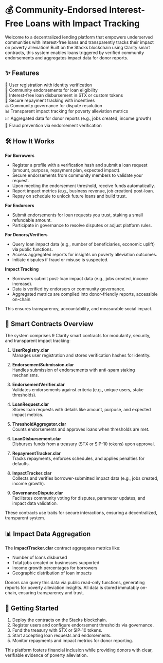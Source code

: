 # 💰 Community-Endorsed Interest-Free Loans with Impact Tracking

Welcome to a decentralized lending platform that empowers underserved communities with interest-free loans and transparently tracks their impact on poverty alleviation! Built on the Stacks blockchain using Clarity smart contracts, this system enables loans triggered by verified community endorsements and aggregates impact data for donor reports.

## ✨ Features

🔑 User registration with identity verification  
🤝 Community endorsements for loan eligibility  
💸 Interest-free loan disbursement in STX or custom tokens  
🔄 Secure repayment tracking with incentives  
⚖️ Community governance for dispute resolution  
📊 Transparent impact tracking for poverty alleviation metrics  
📈 Aggregated data for donor reports (e.g., jobs created, income growth)  
🚫 Fraud prevention via endorsement verification  

## 🛠 How It Works

**For Borrowers**  
- Register a profile with a verification hash and submit a loan request (amount, purpose, repayment plan, expected impact).  
- Secure endorsements from community members to validate your request.  
- Upon meeting the endorsement threshold, receive funds automatically.  
- Report impact metrics (e.g., business revenue, job creation) post-loan.  
- Repay on schedule to unlock future loans and build trust.  

**For Endorsers**  
- Submit endorsements for loan requests you trust, staking a small refundable amount.  
- Participate in governance to resolve disputes or adjust platform rules.  

**For Donors/Verifiers**  
- Query loan impact data (e.g., number of beneficiaries, economic uplift) via public functions.  
- Access aggregated reports for insights on poverty alleviation outcomes.  
- Initiate disputes if fraud or misuse is suspected.  

**Impact Tracking**  
- Borrowers submit post-loan impact data (e.g., jobs created, income increase).  
- Data is verified by endorsers or community governance.  
- Aggregated metrics are compiled into donor-friendly reports, accessible on-chain.  

This ensures transparency, accountability, and measurable social impact.

## 📜 Smart Contracts Overview

The system comprises 9 Clarity smart contracts for modularity, security, and transparent impact tracking:

1. **UserRegistry.clar**  
   Manages user registration and stores verification hashes for identity.  

2. **EndorsementSubmission.clar**  
   Handles submission of endorsements with anti-spam staking mechanisms.  

3. **EndorsementVerifier.clar**  
   Validates endorsements against criteria (e.g., unique users, stake thresholds).  

4. **LoanRequest.clar**  
   Stores loan requests with details like amount, purpose, and expected impact metrics.  

5. **ThresholdAggregator.clar**  
   Counts endorsements and approves loans when thresholds are met.  

6. **LoanDisbursement.clar**  
   Disburses funds from a treasury (STX or SIP-10 tokens) upon approval.  

7. **RepaymentTracker.clar**  
   Tracks repayments, enforces schedules, and applies penalties for defaults.  

8. **ImpactTracker.clar**  
   Collects and verifies borrower-submitted impact data (e.g., jobs created, income growth).  

9. **GovernanceDispute.clar**  
   Facilitates community voting for disputes, parameter updates, and impact data validation.  

These contracts use traits for secure interactions, ensuring a decentralized, transparent system.

## 📊 Impact Data Aggregation

The **ImpactTracker.clar** contract aggregates metrics like:  
- Number of loans disbursed  
- Total jobs created or businesses supported  
- Income growth percentages for borrowers  
- Geographic distribution of loan impacts  

Donors can query this data via public read-only functions, generating reports for poverty alleviation insights. All data is stored immutably on-chain, ensuring transparency and trust.

## 🚀 Getting Started

1. Deploy the contracts on the Stacks blockchain.  
2. Register users and configure endorsement thresholds via governance.  
3. Fund the treasury with STX or SIP-10 tokens.  
4. Start accepting loan requests and endorsements.  
5. Monitor repayments and impact metrics for donor reporting.  

This platform fosters financial inclusion while providing donors with clear, verifiable evidence of poverty alleviation.